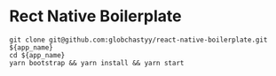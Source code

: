 # Rect Native Boilerplate

```
git clone git@github.com:globchastyy/react-native-boilerplate.git ${app_name}
cd ${app_name}
yarn bootstrap && yarn install && yarn start
```
